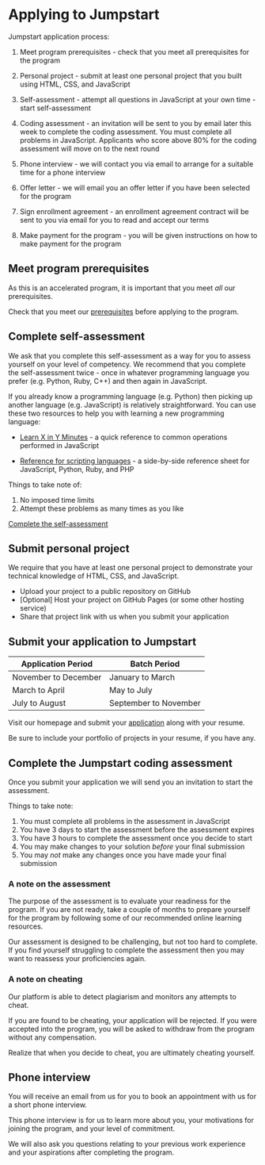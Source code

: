 # Applying to Jumpstart

Jumpstart application process:

1. Meet program prerequisites - check that you meet all prerequisites for the program

1. Personal project - submit at least one personal project that you built using HTML, CSS, and JavaScript

1. Self-assessment - attempt all questions in JavaScript at your own time - start self-assessment

1. Coding assessment - an invitation will be sent to you by email later this week to complete the coding assessment. You must complete all problems in JavaScript. Applicants who score above 80% for the coding assessment will move on to the next round

1. Phone interview - we will contact you via email to arrange for a suitable time for a phone interview

1. Offer letter - we will email you an offer letter if you have been selected for the program

1. Sign enrollment agreement - an enrollment agreement contract will be sent to you via email for you to read and accept our terms

1. Make payment for the program - you will be given instructions on how to make payment for the program

## Meet program prerequisites

As this is an accelerated program, it is important that you meet _all_ our prerequisites.

Check that you meet our [prerequisites](/introduction/prerequisite) before applying to the program.

## Complete self-assessment

We ask that you complete this self-assessment as a way for you to assess yourself on your level of competency.
We recommend that you complete the self-assessment twice - once in whatever programming language you prefer (e.g. Python, Ruby, C++) and then again in JavaScript.

If you already know a programming language (e.g. Python) then picking up another language (e.g. JavaScript) is relatively straightforward. You can use these two resources to help you with learning a new programming language:

- [Learn X in Y Minutes](https://learnxinyminutes.com/docs/javascript) - a quick reference to common operations performed in JavaScript

- [Reference for scripting languages](http://hyperpolyglot.org/scripting) - a side-by-side reference sheet for JavaScript, Python, Ruby, and PHP

Things to take note of:

1. No imposed time limits
2. Attempt these problems as many times as you like

[Complete the self-assessment](https://www.codewars.com/collections/jumpstart-self-assessment)

## Submit personal project

We require that you have at least one personal project to demonstrate your technical knowledge of HTML, CSS, and JavaScript.

- Upload your project to a public repository on GitHub
- [Optional] Host your project on GitHub Pages (or some other hosting service)
- Share that project link with us when you submit your application

## Submit your application to Jumpstart

| Application Period   | Batch Period          |
| -------------------- | --------------------- |
| November to December | January to March      |
| March to April       | May to July           |
| July to August       | September to November |

Visit our homepage and submit your [application](https://www.thoughtworks.com/jumpstart) along with your resume.

Be sure to include your portfolio of projects in your resume, if you have any.

## Complete the Jumpstart coding assessment

Once you submit your application we will send you an invitation to start the assessment.

Things to take note:

1. You must complete all problems in the assessment in JavaScript
2. You have 3 days to start the assessment before the assessment expires
3. You have 3 hours to complete the assessment once you decide to start
4. You may make changes to your solution _before_ your final submission
5. You may _not_ make any changes once you have made your final submission

### A note on the assessment

The purpose of the assessment is to evaluate your readiness for the program. If you are not ready, take a couple of months to prepare yourself for the program by following some of our recommended online learning resources.

Our assessment is designed to be challenging, but not too hard to complete. If you find yourself struggling to complete the assessment then you may want to reassess your proficiencies again.

### A note on cheating

Our platform is able to detect plagiarism and monitors any attempts to cheat.

If you are found to be cheating, your application will be rejected. If you were accepted into the program, you will be asked to withdraw from the program without any compensation.

Realize that when you decide to cheat, you are ultimately cheating yourself.

## Phone interview

You will receive an email from us for you to book an appointment with us for a short phone interview.

This phone interview is for us to learn more about you, your motivations for joining the program, and your level of commitment.

We will also ask you questions relating to your previous work experience and your aspirations after completing the program.
